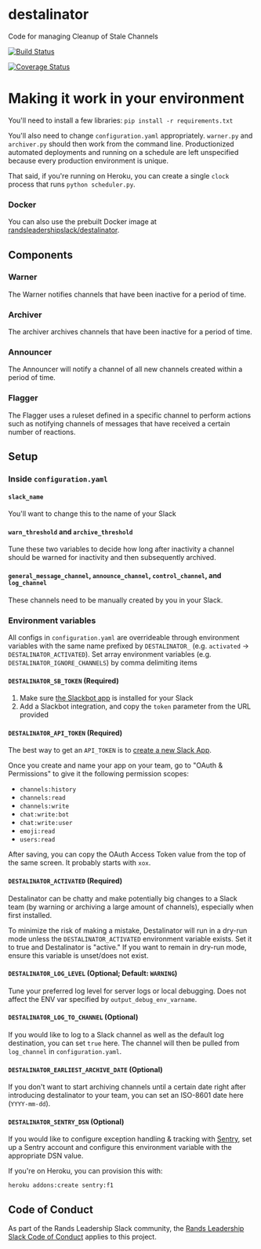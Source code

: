 # destalinator
Code for managing Cleanup of Stale Channels

[![Build Status](https://travis-ci.org/randsleadershipslack/destalinator.svg?branch=master)](https://travis-ci.org/randsleadershipslack/destalinator)

[![Coverage Status](https://coveralls.io/repos/github/randsleadershipslack/destalinator/badge.svg?branch=master)](https://coveralls.io/github/randsleadershipslack/destalinator?branch=master)

# Making it work in your environment
You'll need to install a few libraries: `pip install -r requirements.txt`

You'll also need to change `configuration.yaml` appropriately. `warner.py` and `archiver.py` should then work from the command line. Productionized automated deployments and running on a schedule are left unspecified because every production environment is unique.

That said, if you're running on Heroku, you can create a single `clock` process that runs `python scheduler.py`.

### Docker
You can also use the prebuilt Docker image at [randsleadershipslack/destalinator](https://hub.docker.com/r/randsleadershipslack/destalinator/).

## Components

### Warner

The Warner notifies channels that have been inactive for a period of time.

### Archiver

The archiver archives channels that have been inactive for a period of time.

### Announcer

The Announcer will notify a channel of all new channels created within a period of time.

### Flagger

The Flagger uses a ruleset defined in a specific channel to perform actions such as notifying channels of messages that have received a certain number of reactions.

## Setup

### Inside `configuration.yaml`

#### `slack_name`

You'll want to change this to the name of your Slack

#### `warn_threshold` and `archive_threshold`

Tune these two variables to decide how long after inactivity a channel should be warned for inactivity and then subsequently archived.

#### `general_message_channel`, `announce_channel`, `control_channel`, and `log_channel`

These channels need to be manually created by you in your Slack.

### Environment variables

All configs in `configuration.yaml` are overrideable through environment variables with the same name prefixed by `DESTALINATOR_` (e.g. `activated` -> `DESTALINATOR_ACTIVATED`). Set array environment variables (e.g. `DESTALINATOR_IGNORE_CHANNELS`) by comma delimiting items

#### `DESTALINATOR_SB_TOKEN` (Required)

1. Make sure [the Slackbot app](https://slack.com/apps/A0F81R8ET-slackbot) is installed for your Slack
2. Add a Slackbot integration, and copy the `token` parameter from the URL provided

#### `DESTALINATOR_API_TOKEN` (Required)

The best way to get an `API_TOKEN` is to [create a new Slack App](https://api.slack.com/apps/new).

Once you create and name your app on your team, go to "OAuth & Permissions" to give it the following permission scopes:

- `channels:history`
- `channels:read`
- `channels:write`
- `chat:write:bot`
- `chat:write:user`
- `emoji:read`
- `users:read`

After saving, you can copy the OAuth Access Token value from the top of the same screen. It probably starts with `xox`.

#### `DESTALINATOR_ACTIVATED` (Required)

Destalinator can be chatty and make potentially big changes to a Slack team (by warning or archiving a large amount of channels), especially when first installed.

To minimize the risk of making a mistake, Destalinator will run in a dry-run mode unless the `DESTALINATOR_ACTIVATED` environment variable exists. Set it to true and Destalinator is "active." If you want to remain in dry-run mode, ensure this variable is unset/does not exist.

#### `DESTALINATOR_LOG_LEVEL` (Optional; Default: `WARNING`)

Tune your preferred log level for server logs or local debugging. Does not affect the ENV var specified by `output_debug_env_varname`.


#### `DESTALINATOR_LOG_TO_CHANNEL` (Optional)

If you would like to log to a Slack channel as well as the default log destination, you can set `true` here. The channel
will then be pulled from `log_channel` in `configuration.yaml`.

#### `DESTALINATOR_EARLIEST_ARCHIVE_DATE` (Optional)

If you don't want to start archiving channels until a certain date right after introducing destalinator to your team,
you can set an ISO-8601 date here (`YYYY-mm-dd`).

#### `DESTALINATOR_SENTRY_DSN` (Optional)

If you would like to configure exception handling & tracking with [Sentry](https://sentry.io/), set up a Sentry account
and configure this environment variable with the appropriate DSN value.

If you're on Heroku, you can provision this with:

    heroku addons:create sentry:f1

## Code of Conduct

As part of the Rands Leadership Slack community, the [Rands Leadership Slack Code of Conduct](https://github.com/randsleadershipslack/documents-and-resources/blob/master/code-of-conduct.md) applies to this project.
